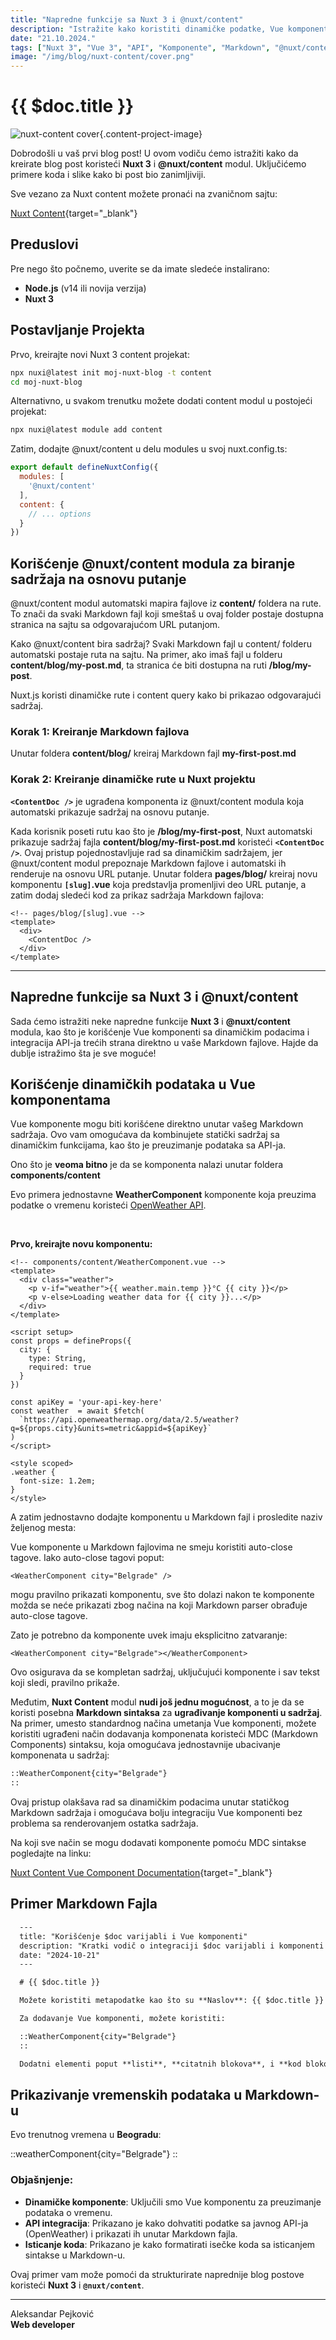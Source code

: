 ```yaml
---
title: "Napredne funkcije sa Nuxt 3 i @nuxt/content"
description: "Istražite kako koristiti dinamičke podatke, Vue komponente i treće strane API-je u Nuxt 3 koristeći Markdown."
date: "21.10.2024."
tags: ["Nuxt 3", "Vue 3", "API", "Komponente", "Markdown", "@nuxt/content"]
image: "/img/blog/nuxt-content/cover.png"
---
```


# {{ $doc.title }}

![nuxt-content cover](/img/blog/nuxt-content/cover.png){.content-project-image}

Dobrodošli u vaš prvi blog post! U ovom vodiču ćemo istražiti kako da kreirate blog post koristeći **Nuxt 3** i **@nuxt/content** modul. Uključićemo primere koda i slike kako bi post bio zanimljiviji.

Sve vezano za Nuxt content možete pronaći na zvaničnom sajtu:

[Nuxt Content](https://content.nuxt.com/){target="_blank"}

## Preduslovi

Pre nego što počnemo, uverite se da imate sledeće instalirano:

- **Node.js** (v14 ili novija verzija)
- **Nuxt 3**

## Postavljanje Projekta

Prvo, kreirajte novi Nuxt 3 content projekat:

```bash
npx nuxi@latest init moj-nuxt-blog -t content
cd moj-nuxt-blog
```

Alternativno, u svakom trenutku možete dodati content modul u postojeći projekat:
```bash
npx nuxi@latest module add content
```

Zatim, dodajte @nuxt/content u delu modules u svoj nuxt.config.ts:

```js
export default defineNuxtConfig({
  modules: [
    '@nuxt/content'
  ],
  content: {
    // ... options
  }
})
```

## Korišćenje @nuxt/content modula za biranje sadržaja na osnovu putanje
@nuxt/content modul automatski mapira fajlove iz **content/** foldera na rute. To znači da svaki Markdown fajl koji smeštaš u ovaj folder postaje dostupna stranica na sajtu sa odgovarajućom URL putanjom.

Kako @nuxt/content bira sadržaj?
Svaki Markdown fajl u content/ folderu automatski postaje ruta na sajtu. Na primer, ako imaš fajl u folderu **content/blog/my-post.md**, ta stranica će biti dostupna na ruti **/blog/my-post**.

Nuxt.js koristi dinamičke rute i content query kako bi prikazao odgovarajući sadržaj.

### Korak 1: Kreiranje Markdown fajlova
Unutar foldera **content/blog/** kreiraj Markdown fajl **my-first-post.md**

### Korak 2: Kreiranje dinamičke rute u Nuxt projektu

**`<ContentDoc />`** je ugrađena komponenta iz @nuxt/content modula koja automatski prikazuje sadržaj na osnovu putanje.

Kada korisnik poseti rutu kao što je **/blog/my-first-post**, Nuxt automatski prikazuje sadržaj fajla **content/blog/my-first-post.md** koristeći **`<ContentDoc />`**.
Ovaj pristup pojednostavljuje rad sa dinamičkim sadržajem, jer @nuxt/content modul prepoznaje Markdown fajlove i automatski ih renderuje na osnovu URL putanje.
Unutar foldera **pages/blog/** kreiraj novu komponentu **`[slug]`.vue** koja predstavlja promenljivi deo URL putanje, a zatim dodaj sledeći kod za prikaz sadržaja Markdown fajlova:

```vue
<!-- pages/blog/[slug].vue -->
<template>
  <div>
    <ContentDoc />
  </div>
</template>
```
---

## Napredne funkcije sa Nuxt 3 i @nuxt/content

Sada ćemo istražiti neke napredne funkcije **Nuxt 3** i **@nuxt/content** modula, kao što je korišćenje Vue komponenti sa dinamičkim podacima i integracija API-ja trećih strana direktno u vaše Markdown fajlove. Hajde da dublje istražimo šta je sve moguće!

## Korišćenje dinamičkih podataka u Vue komponentama

Vue komponente mogu biti korišćene direktno unutar vašeg Markdown sadržaja. Ovo vam omogućava da kombinujete statički sadržaj sa dinamičkim funkcijama, kao što je preuzimanje podataka sa API-ja.

Ono što je **veoma bitno** je da se komponenta nalazi unutar foldera **components/content**

Evo primera jednostavne **WeatherComponent** komponente koja preuzima podatke o vremenu koristeći [OpenWeather API](https://openweathermap.org/).

<br/>

**Prvo, kreirajte novu komponentu:**

```vue
<!-- components/content/WeatherComponent.vue -->
<template>
  <div class="weather">
    <p v-if="weather">{{ weather.main.temp }}°C {{ city }}</p>
    <p v-else>Loading weather data for {{ city }}...</p>
  </div>
</template>

<script setup>
const props = defineProps({
  city: {
    type: String,
    required: true
  }
})

const apiKey = 'your-api-key-here'
const weather  = await $fetch(
  `https://api.openweathermap.org/data/2.5/weather?q=${props.city}&units=metric&appid=${apiKey}`
)
</script>

<style scoped>
.weather {
  font-size: 1.2em;
}
</style>
```

A zatim jednostavno dodajte komponentu u Markdown fajl i prosledite naziv željenog mesta:

Vue komponente u Markdown fajlovima ne smeju koristiti auto-close tagove. Iako auto-close tagovi poput:

```vue
<WeatherComponent city="Belgrade" />
```

mogu pravilno prikazati komponentu, sve što dolazi nakon te komponente možda se neće prikazati zbog načina na koji Markdown parser obrađuje auto-close tagove.

Zato je potrebno da komponente uvek imaju eksplicitno zatvaranje:

```vue
<WeatherComponent city="Belgrade"></WeatherComponent>
```

Ovo osigurava da se kompletan sadržaj, uključujući komponente i sav tekst koji sledi, pravilno prikaže.

Međutim, **Nuxt Content** modul **nudi još jednu mogućnost**, a to je da se koristi posebna **Markdown sintaksa** za **ugrađivanje komponenti u sadržaj**. Na primer, umesto standardnog načina umetanja Vue komponenti, možete koristiti ugrađeni način dodavanja komponenata koristeći MDC (Markdown Components) sintaksu, koja omogućava jednostavnije ubacivanje komponenata u sadržaj:

```md
::WeatherComponent{city="Belgrade"}
::
```

Ovaj pristup olakšava rad sa dinamičkim podacima unutar statičkog Markdown sadržaja i omogućava bolju integraciju Vue komponenti bez problema sa renderovanjem ostatka sadržaja.

Na koji sve način se mogu dodavati komponente pomoću MDC sintakse pogledajte na linku:

[Nuxt Content Vue Component Documentation](https://content.nuxt.com/usage/markdown#vue-components){target="_blank"}

## Primer Markdown Fajla

```md
  ---
  title: "Korišćenje $doc varijabli i Vue komponenti"
  description: "Kratki vodič o integraciji $doc varijabli i komponenti u Markdown-u."
  date: "2024-10-21"
  ---

  # {{ $doc.title }}

  Možete koristiti metapodatke kao što su **Naslov**: {{ $doc.title }} ili **Datum**: {{ $doc.date }} bilo gde u sadržaju.

  Za dodavanje Vue komponenti, možete koristiti:

  ::WeatherComponent{city="Belgrade"}
  ::

  Dodatni elementi poput **listi**, **citatnih blokova**, i **kod blokova** su potpuno podržani.

```

## Prikazivanje vremenskih podataka u Markdown-u

Evo trenutnog vremena u **Beogradu**:

::weatherComponent{city="Belgrade"}
::

### Objašnjenje:

- **Dinamičke komponente**: Uključili smo Vue komponentu za preuzimanje podataka o vremenu.
- **API integracija**: Prikazano je kako dohvatiti podatke sa javnog API-ja (OpenWeather) i prikazati ih unutar Markdown fajla.
- **Isticanje koda**: Prikazano je kako formatirati isečke koda sa isticanjem sintakse u Markdown-u.

Ovaj primer vam može pomoći da strukturirate naprednije blog postove koristeći **Nuxt 3** i **`@nuxt/content`**.

---
Aleksandar Pejković  
**Web developer**  
